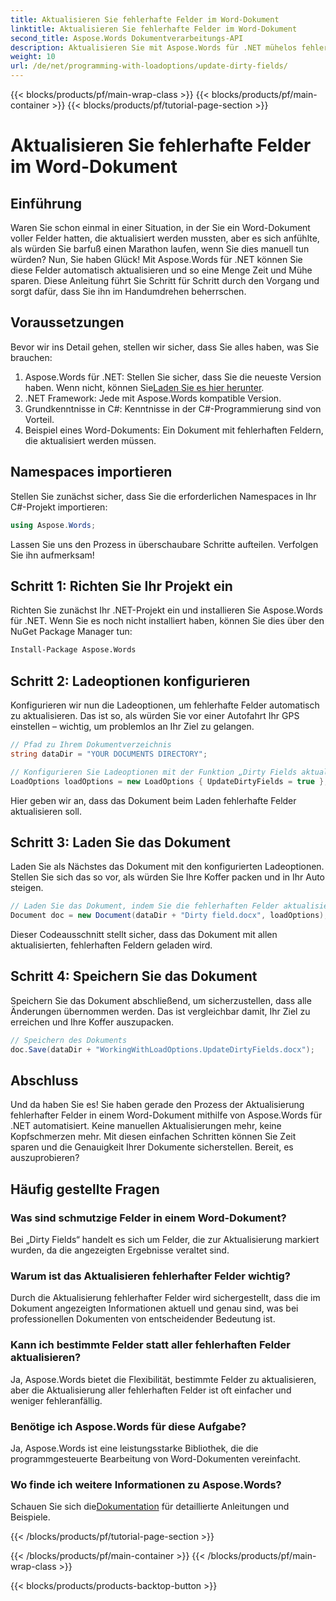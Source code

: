 ```yaml
---
title: Aktualisieren Sie fehlerhafte Felder im Word-Dokument
linktitle: Aktualisieren Sie fehlerhafte Felder im Word-Dokument
second_title: Aspose.Words Dokumentverarbeitungs-API
description: Aktualisieren Sie mit Aspose.Words für .NET mühelos fehlerhafte Felder in Ihren Word-Dokumenten mit dieser umfassenden Schritt-für-Schritt-Anleitung.
weight: 10
url: /de/net/programming-with-loadoptions/update-dirty-fields/
---
```


{{< blocks/products/pf/main-wrap-class >}}
{{< blocks/products/pf/main-container >}}
{{< blocks/products/pf/tutorial-page-section >}}

# Aktualisieren Sie fehlerhafte Felder im Word-Dokument


## Einführung

Waren Sie schon einmal in einer Situation, in der Sie ein Word-Dokument voller Felder hatten, die aktualisiert werden mussten, aber es sich anfühlte, als würden Sie barfuß einen Marathon laufen, wenn Sie dies manuell tun würden? Nun, Sie haben Glück! Mit Aspose.Words für .NET können Sie diese Felder automatisch aktualisieren und so eine Menge Zeit und Mühe sparen. Diese Anleitung führt Sie Schritt für Schritt durch den Vorgang und sorgt dafür, dass Sie ihn im Handumdrehen beherrschen.

## Voraussetzungen

Bevor wir ins Detail gehen, stellen wir sicher, dass Sie alles haben, was Sie brauchen:

1.  Aspose.Words für .NET: Stellen Sie sicher, dass Sie die neueste Version haben. Wenn nicht, können Sie[Laden Sie es hier herunter](https://releases.aspose.com/words/net/).
2. .NET Framework: Jede mit Aspose.Words kompatible Version.
3. Grundkenntnisse in C#: Kenntnisse in der C#-Programmierung sind von Vorteil.
4. Beispiel eines Word-Dokuments: Ein Dokument mit fehlerhaften Feldern, die aktualisiert werden müssen.

## Namespaces importieren

Stellen Sie zunächst sicher, dass Sie die erforderlichen Namespaces in Ihr C#-Projekt importieren:

```csharp
using Aspose.Words;
```

Lassen Sie uns den Prozess in überschaubare Schritte aufteilen. Verfolgen Sie ihn aufmerksam!

## Schritt 1: Richten Sie Ihr Projekt ein

Richten Sie zunächst Ihr .NET-Projekt ein und installieren Sie Aspose.Words für .NET. Wenn Sie es noch nicht installiert haben, können Sie dies über den NuGet Package Manager tun:

```bash
Install-Package Aspose.Words
```

## Schritt 2: Ladeoptionen konfigurieren

Konfigurieren wir nun die Ladeoptionen, um fehlerhafte Felder automatisch zu aktualisieren. Das ist so, als würden Sie vor einer Autofahrt Ihr GPS einstellen – wichtig, um problemlos an Ihr Ziel zu gelangen.

```csharp
// Pfad zu Ihrem Dokumentverzeichnis
string dataDir = "YOUR DOCUMENTS DIRECTORY";

// Konfigurieren Sie Ladeoptionen mit der Funktion „Dirty Fields aktualisieren“
LoadOptions loadOptions = new LoadOptions { UpdateDirtyFields = true };
```

Hier geben wir an, dass das Dokument beim Laden fehlerhafte Felder aktualisieren soll.

## Schritt 3: Laden Sie das Dokument

Laden Sie als Nächstes das Dokument mit den konfigurierten Ladeoptionen. Stellen Sie sich das so vor, als würden Sie Ihre Koffer packen und in Ihr Auto steigen.

```csharp
// Laden Sie das Dokument, indem Sie die fehlerhaften Felder aktualisieren
Document doc = new Document(dataDir + "Dirty field.docx", loadOptions);
```

Dieser Codeausschnitt stellt sicher, dass das Dokument mit allen aktualisierten, fehlerhaften Feldern geladen wird.

## Schritt 4: Speichern Sie das Dokument

Speichern Sie das Dokument abschließend, um sicherzustellen, dass alle Änderungen übernommen werden. Das ist vergleichbar damit, Ihr Ziel zu erreichen und Ihre Koffer auszupacken.

```csharp
// Speichern des Dokuments
doc.Save(dataDir + "WorkingWithLoadOptions.UpdateDirtyFields.docx");
```

## Abschluss

Und da haben Sie es! Sie haben gerade den Prozess der Aktualisierung fehlerhafter Felder in einem Word-Dokument mithilfe von Aspose.Words für .NET automatisiert. Keine manuellen Aktualisierungen mehr, keine Kopfschmerzen mehr. Mit diesen einfachen Schritten können Sie Zeit sparen und die Genauigkeit Ihrer Dokumente sicherstellen. Bereit, es auszuprobieren?

## Häufig gestellte Fragen

### Was sind schmutzige Felder in einem Word-Dokument?
Bei „Dirty Fields“ handelt es sich um Felder, die zur Aktualisierung markiert wurden, da die angezeigten Ergebnisse veraltet sind.

### Warum ist das Aktualisieren fehlerhafter Felder wichtig?
Durch die Aktualisierung fehlerhafter Felder wird sichergestellt, dass die im Dokument angezeigten Informationen aktuell und genau sind, was bei professionellen Dokumenten von entscheidender Bedeutung ist.

### Kann ich bestimmte Felder statt aller fehlerhaften Felder aktualisieren?
Ja, Aspose.Words bietet die Flexibilität, bestimmte Felder zu aktualisieren, aber die Aktualisierung aller fehlerhaften Felder ist oft einfacher und weniger fehleranfällig.

### Benötige ich Aspose.Words für diese Aufgabe?
Ja, Aspose.Words ist eine leistungsstarke Bibliothek, die die programmgesteuerte Bearbeitung von Word-Dokumenten vereinfacht.

### Wo finde ich weitere Informationen zu Aspose.Words?
 Schauen Sie sich die[Dokumentation](https://reference.aspose.com/words/net/) für detaillierte Anleitungen und Beispiele.

{{< /blocks/products/pf/tutorial-page-section >}}

{{< /blocks/products/pf/main-container >}}
{{< /blocks/products/pf/main-wrap-class >}}

{{< blocks/products/products-backtop-button >}}
